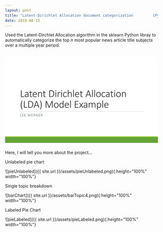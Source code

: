 ```yaml
---
layout: post
title: "Latent-Dirichlet Allocation document categorization         (Python, Natural Langauge Processing)"
date: 2019-08-15
---
```


Used the Latent-Dirchlet Allocation algorithm in the sklearn Python libray to automatically categorize the top _n_ most popular
news article title subjects over a multiple year period.

<!--
![alt text](https://placekitten.com/300/300 "Text Title")
-->

<!--
![pdf_of_model_explanation]({{ site.url }}/assets/lda-model-example.pdf)
-->

## <a href="/assets/lda-model-example.pdf" class="image fit"><img src="assets/lda-model-example.pdf" alt="Project Overview Presentation (PDF)"></a>

<p>Here, I will tell you more about the project...</p>

<p>Unlabeled pie chart</p>

![pieUnlabeled]({{ site.url }}/assets/pieUnlabeled.png){:height="100%" width="100%"}

<p>Single topic breakdown</p>
![barChart]({{ site.url }}/assets/barTopic4.png){:height="100%" width="100%"}

<p>Labeled Pie Chart</p>
![pieLabeled]({{ site.url }}/assets/pieLabeled.png){:height="100%" width="100%"}

